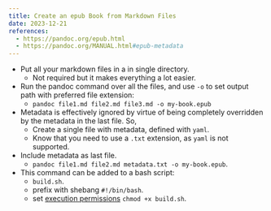 ```yaml
---
title: Create an epub Book from Markdown Files
date: 2023-12-21
references:
  - https://pandoc.org/epub.html
  - https://pandoc.org/MANUAL.html#epub-metadata
---
```


- Put all your markdown files in a in single directory.
  - Not required but it makes everything a lot easier.
- Run the pandoc command over all the files, and use `-o` to set output path with preferred file extension:
  - `pandoc file1.md file2.md file3.md -o my-book.epub`
- Metadata is effectively ignored by virtue of being completely overridden by the metadata in the last file. So,
  - Create a single file with metadata, defined with `yaml`.
  - Know that you need to use a `.txt` extension, as `yaml` is not supported.
- Include metadata as last file.
  - `pandoc file1.md file2.md metadata.txt -o my-book.epub`.
- This command can be added to a bash script:
  - `build.sh`.
  - prefix with shebang `#!/bin/bash`.
  - set [execution permissions](https://askubuntu.com/questions/229589/how-to-make-a-file-e-g-a-sh-script-executable-so-it-can-be-run-from-a-termi) `chmod +x build.sh`.
